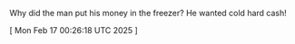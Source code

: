  
Why did the man put his money in the freezer? He wanted cold hard cash!
 
[ 
Mon Feb 17 00:26:18 UTC 2025
 ]
